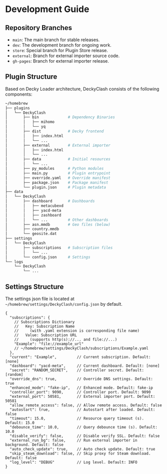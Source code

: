 # Development Guide

## Repository Branches

- `main`: The main branch for stable releases.
- `dev`: The development branch for ongoing work.
- `store`: Special branch for Plugin Store release.
- `external`: Branch for external importer source code.
- `gh-pages`: Branch for external importer release.

## Plugin Structure

Based on Decky Loader architecture, DeckyClash consists of the following components:

```sh
~/homebrew
├── plugins
│   └── DeckyClash
│       ├── bin             # Dependency Binaries
│       │   ├── mihomo
│       │   └── yq
│       ├── dist            # Decky frontend
│       │   ├── index.html
│       │   └── ...
│       ├── external        # External importer
│       │   ├── index.html
│       │   └── ...
│       ├── data            # Initial resources
│       │   └── ...
│       ├── py_modules      # Python modules
│       ├── main.py         # Plugin entrypoint
│       ├── override.yaml   # Override manifest
│       ├── package.json    # Package manifest
│       └── plugin.json     # Plugin metadata
├── data
│   └── DeckyClash
│       ├── dashboard       # Dashboards
│       │   ├── metacubexd
│       │   ├── yacd-meta
│       │   ├── zashboard
│       │   └── ...         # Other dashboards
│       ├── asn.mmdb        # Geo files (below)
│       ├── country.mmdb
│       └── geosite.dat
├── settings
│   └── DeckyClash
│       ├── subscriptions   # Subscription files
│       │   └── ...
│       └── config.json     # Settings
└── logs
    └── DeckyClash
        └── ...
```

## Settings Structure

The settings json file is located at `~/homebrew/settings/DeckyClash/config.json` by default.

```jsonc
{
  "subscriptions": {
    // Subscriptions Dictionary
    //   Key: Subscription Name
    //     (with .yaml extension is corresponding file name)
    //   Value: Subscription URL
    //     (supports http(s)://... and file://...)
    "Example": "file://example_url"
    // ~/homebrew/settings/DeckyClash/subscriptions/Example.yaml
  },
  "current": "Example",         // Current subscription. Default: [none]
  "dashboard": "yacd-meta",     // Current dashboard. Default: [none]
  "secret": "RANDOM_SECRET",    // Controller secret. Default: [random]
  "override_dns": true,         // Override DNS settings. Default: true
  "enhanced_mode": "fake-ip",   // Enhanced mode. Default: fake-ip
  "controller_port": 9090,      // Controller port. Default: 9090
  "external_port": 50581,       // External importer port. Default: 50581
  "allow_remote_access": false, // Allow remote access. Default: false
  "autostart": true,            // Autostart after loaded. Default: false
  "timeout": 15.0,              // Resource query timeout (s). Default: 15.0
  "debounce_time": 10.0,        // Query debounce time (s). Default: 10.0
  "disable_verify": false,      // Disable verify SSL. Default: false
  "external_run_bg": false,     // Run external importer in background. Default: false
  "auto_check_update": true,    // Auto check update. Default: true
  "skip_steam_download": false, // Skip proxy for Steam download. Default: false
  "log_level": "DEBUG"          // Log level. Default: INFO
}
```
